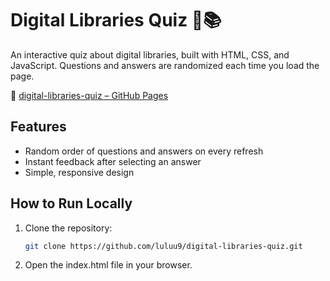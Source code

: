 # Digital Libraries Quiz 🧠📚

An interactive quiz about digital libraries, built with HTML, CSS, and JavaScript. Questions and answers are randomized each time you load the page.

🔗 [digital-libraries-quiz – GitHub Pages](https://luluu9.github.io/digital-libraries-quiz/)

## Features
- Random order of questions and answers on every refresh
- Instant feedback after selecting an answer
- Simple, responsive design

## How to Run Locally
1. Clone the repository:
   ```bash
   git clone https://github.com/luluu9/digital-libraries-quiz.git
   ```
2. Open the index.html file in your browser.